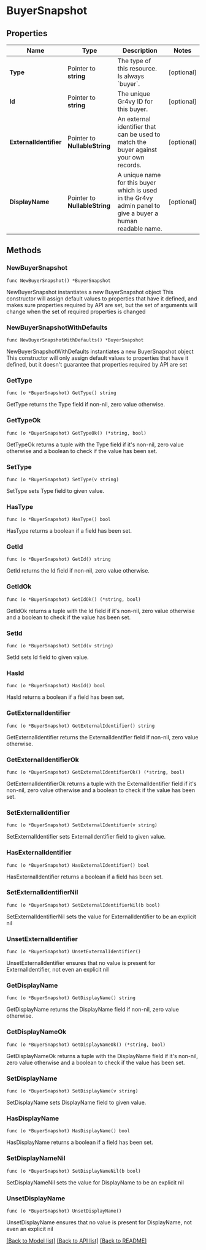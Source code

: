# BuyerSnapshot

## Properties

Name | Type | Description | Notes
------------ | ------------- | ------------- | -------------
**Type** | Pointer to **string** | The type of this resource. Is always &#x60;buyer&#x60;. | [optional] 
**Id** | Pointer to **string** | The unique Gr4vy ID for this buyer. | [optional] 
**ExternalIdentifier** | Pointer to **NullableString** | An external identifier that can be used to match the buyer against your own records. | [optional] 
**DisplayName** | Pointer to **NullableString** | A unique name for this buyer which is used in the Gr4vy admin panel to give a buyer a human readable name. | [optional] 

## Methods

### NewBuyerSnapshot

`func NewBuyerSnapshot() *BuyerSnapshot`

NewBuyerSnapshot instantiates a new BuyerSnapshot object
This constructor will assign default values to properties that have it defined,
and makes sure properties required by API are set, but the set of arguments
will change when the set of required properties is changed

### NewBuyerSnapshotWithDefaults

`func NewBuyerSnapshotWithDefaults() *BuyerSnapshot`

NewBuyerSnapshotWithDefaults instantiates a new BuyerSnapshot object
This constructor will only assign default values to properties that have it defined,
but it doesn't guarantee that properties required by API are set

### GetType

`func (o *BuyerSnapshot) GetType() string`

GetType returns the Type field if non-nil, zero value otherwise.

### GetTypeOk

`func (o *BuyerSnapshot) GetTypeOk() (*string, bool)`

GetTypeOk returns a tuple with the Type field if it's non-nil, zero value otherwise
and a boolean to check if the value has been set.

### SetType

`func (o *BuyerSnapshot) SetType(v string)`

SetType sets Type field to given value.

### HasType

`func (o *BuyerSnapshot) HasType() bool`

HasType returns a boolean if a field has been set.

### GetId

`func (o *BuyerSnapshot) GetId() string`

GetId returns the Id field if non-nil, zero value otherwise.

### GetIdOk

`func (o *BuyerSnapshot) GetIdOk() (*string, bool)`

GetIdOk returns a tuple with the Id field if it's non-nil, zero value otherwise
and a boolean to check if the value has been set.

### SetId

`func (o *BuyerSnapshot) SetId(v string)`

SetId sets Id field to given value.

### HasId

`func (o *BuyerSnapshot) HasId() bool`

HasId returns a boolean if a field has been set.

### GetExternalIdentifier

`func (o *BuyerSnapshot) GetExternalIdentifier() string`

GetExternalIdentifier returns the ExternalIdentifier field if non-nil, zero value otherwise.

### GetExternalIdentifierOk

`func (o *BuyerSnapshot) GetExternalIdentifierOk() (*string, bool)`

GetExternalIdentifierOk returns a tuple with the ExternalIdentifier field if it's non-nil, zero value otherwise
and a boolean to check if the value has been set.

### SetExternalIdentifier

`func (o *BuyerSnapshot) SetExternalIdentifier(v string)`

SetExternalIdentifier sets ExternalIdentifier field to given value.

### HasExternalIdentifier

`func (o *BuyerSnapshot) HasExternalIdentifier() bool`

HasExternalIdentifier returns a boolean if a field has been set.

### SetExternalIdentifierNil

`func (o *BuyerSnapshot) SetExternalIdentifierNil(b bool)`

 SetExternalIdentifierNil sets the value for ExternalIdentifier to be an explicit nil

### UnsetExternalIdentifier
`func (o *BuyerSnapshot) UnsetExternalIdentifier()`

UnsetExternalIdentifier ensures that no value is present for ExternalIdentifier, not even an explicit nil
### GetDisplayName

`func (o *BuyerSnapshot) GetDisplayName() string`

GetDisplayName returns the DisplayName field if non-nil, zero value otherwise.

### GetDisplayNameOk

`func (o *BuyerSnapshot) GetDisplayNameOk() (*string, bool)`

GetDisplayNameOk returns a tuple with the DisplayName field if it's non-nil, zero value otherwise
and a boolean to check if the value has been set.

### SetDisplayName

`func (o *BuyerSnapshot) SetDisplayName(v string)`

SetDisplayName sets DisplayName field to given value.

### HasDisplayName

`func (o *BuyerSnapshot) HasDisplayName() bool`

HasDisplayName returns a boolean if a field has been set.

### SetDisplayNameNil

`func (o *BuyerSnapshot) SetDisplayNameNil(b bool)`

 SetDisplayNameNil sets the value for DisplayName to be an explicit nil

### UnsetDisplayName
`func (o *BuyerSnapshot) UnsetDisplayName()`

UnsetDisplayName ensures that no value is present for DisplayName, not even an explicit nil

[[Back to Model list]](../README.md#documentation-for-models) [[Back to API list]](../README.md#documentation-for-api-endpoints) [[Back to README]](../README.md)


